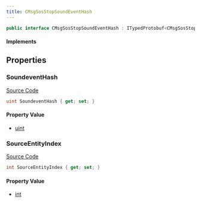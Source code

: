 ```yaml
---
title: CMsgSosStopSoundEventHash
---
```


```csharp
public interface CMsgSosStopSoundEventHash : ITypedProtobuf<CMsgSosStopSoundEventHash>, INativeHandle, INetMessage<CMsgSosStopSoundEventHash>, IDisposable
```

#### Implements

## Properties

### SoundeventHash

[Source Code](https://github.com/swiftly-solution/swiftlys2/blob/beta/managed/src/SwiftlyS2.Generated/Protobufs/Interfaces/CMsgSosStopSoundEventHash.cs#L18)

```csharp
uint SoundeventHash { get; set; }
```

#### Property Value

- [uint](https://learn.microsoft.com/dotnet/api/system.uint32)

### SourceEntityIndex

[Source Code](https://github.com/swiftly-solution/swiftlys2/blob/beta/managed/src/SwiftlyS2.Generated/Protobufs/Interfaces/CMsgSosStopSoundEventHash.cs#L21)

```csharp
int SourceEntityIndex { get; set; }
```

#### Property Value

- [int](https://learn.microsoft.com/dotnet/api/system.int32)

